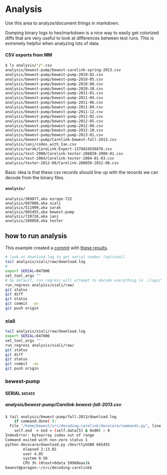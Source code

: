 
# Analysis

Use this area to analyze/document things in markdown.

Dumping binary logs to hex/markdown is a nice way to easily get
colorized diffs that are very useful to look at differences between
test runs.  This is extremely helpful when analyzing lots of data.


#### CSV exports from MM

```bash
$ ls analysis/*/*.csv
analysis/bewest-pump/bewest-carelink-spring-2013.csv
analysis/bewest-pump/bewest-pump-2010-02.csv
analysis/bewest-pump/bewest-pump-2010-05.csv
analysis/bewest-pump/bewest-pump-2010-08.csv
analysis/bewest-pump/bewest-pump-2010-10.csv
analysis/bewest-pump/bewest-pump-2011-01.csv
analysis/bewest-pump/bewest-pump-2011-04.csv
analysis/bewest-pump/bewest-pump-2011-06.csv
analysis/bewest-pump/bewest-pump-2011-09.csv
analysis/bewest-pump/bewest-pump-2011-12.csv
analysis/bewest-pump/bewest-pump-2012-02.csv
analysis/bewest-pump/bewest-pump-2012-05.csv
analysis/bewest-pump/bewest-pump-2012-08.csv
analysis/bewest-pump/bewest-pump-2012-10.csv
analysis/bewest-pump/bewest-pump-2013-01.csv
analysis/bewest-pump/Carelink-bewest-fall-2013.csv
analysis/ianj/codes_with_Ian.csv
analysis/sarak/CareLink-Export-1378424556878.csv
analysis/test-2000/Carelink-tester-208850-2000-01.csv
analysis/test-2004/Carelink-tester-2004-01-03.csv
analysis/tester-2012-08/Carelink-208850-2012-08.csv

```

Basic idea is that these csv records should line up with the records we can
decode from the binary files.


#### `analysis/`
```csv
analysis/389877,aka europe-722
analysis/047006,aka xiali
analysis/511999,aka sarak
analysis/665455,aka bewest-pump
analysis/720726,aka ianj
analysis/208850,aka tester
```


## how to run analysis

This example created a
[commit](https://github.com/bewest/decoding-carelink/tree/master/analysis/047006)
with
[these results](https://github.com/bewest/decoding-carelink/tree/master/analysis/047006).

```bash
# look at download.log to get serial number (optional)
tail analysis/xiali/raw/download.log 
# 
export SERIAL=047006
set_tool_args ""
# by default, run_regress will attempt to decode everything in ./logs/*.data
run_regress analysis/xiali/raw/
git status
git diff
git status
git commit  -av
git push origin 

```


### xiali

```bash
tail analysis/xiali/raw/download.log 
export SERIAL=047006
set_tool_args ""
run_regress analysis/xiali/raw/
git status
git diff
git status
git commit  -av
git push origin 

```

### bewest-pump

#### SERIAL `665455`
##### analysis/bewest-pump/Carelink-bewest-fall-2013.csv

```bash
$ tail analysis/bewest-pump/fall-2013/download.log 
    if command.done( ):
  File "/home/bewest/src/decoding-carelink/decocare/commands.py", line 218, in done
    self.eod  = eod = (self.data[5] & 0x80) > 0
IndexError: bytearray index out of range
Command exited with non-zero status 1
python decocare/download.py /dev/ttyUSB0 665455
        elapsed 2:13.82
        user 4.05
        system 0.58
        CPU 3% (0text+0data 59968max)k
bewest@paragon:~/src/decoding-carelink$ 

```

